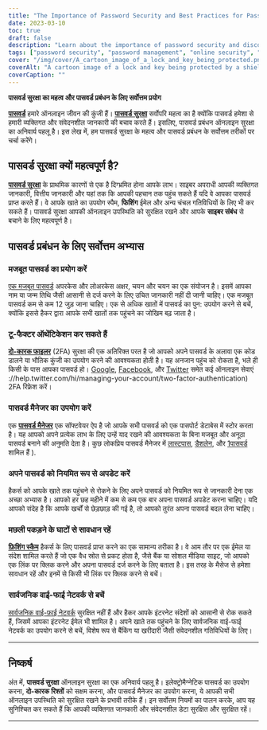 ```yaml
---
title: "The Importance of Password Security and Best Practices for Password Management"
date: 2023-03-10
toc: true
draft: false
description: "Learn about the importance of password security and discover the best practices for password management to protect your personal information and online identity."
tags: ["password security", "password management", "online security", "cyber threats", "strong passwords", "two-factor authentication", "password manager", "data security", "identity theft", "phishing scams", "public Wi-Fi networks", "online privacy", "online safety", "digital security", "internet security", "cybersecurity", "data protection", "account security", "online accounts", "online protection"]
cover: "/img/cover/A_cartoon_image_of_a_lock_and_key_being_protected.png"
coverAlt: "A cartoon image of a lock and key being protected by a shield to represent password security and protection."
coverCaption: ""
---
```


 **पासवर्ड सुरक्षा का महत्व और पासवर्ड प्रबंधन के लिए सर्वोत्तम प्रयोग**  [**पासवर्ड**](https://simeononsecurity.ch/articles/the-importance-of-password-security-and-best-practices/) हमारे ऑनलाइन जीवन की कुंजी हैं। [**पासवर्ड सुरक्षा**](https://simeononsecurity.ch/articles/the-importance-of-password-security-and-best-practices/) सर्वोपरि महत्व का है क्योंकि पासवर्ड हमेशा से हमारी व्यक्तिगत और संवेदनशील जानकारी की बचाव करते हैं। इसलिए, पासवर्ड प्रबंधन ऑनलाइन सुरक्षा का अनिवार्य पहलू है। इस लेख में, हम पासवर्ड सुरक्षा के महत्व और पासवर्ड प्रबंधन के सर्वोत्तम तरीकों पर चर्चा करेंगे।  ## पासवर्ड सुरक्षा क्यों महत्वपूर्ण है?  [**पासवर्ड सुरक्षा**](https://simeononsecurity.ch/articles/the-importance-of-password-security-and-best-practices/) के प्राथमिक कारणों से एक है दिग्भ्रमित होना आपके लाभ। साइबर अपराधी आपकी व्यक्तिगत जानकारी, वित्तीय जानकारी और यहां तक कि आपकी पहचान तक पहुंच सकते हैं यदि वे आपका पासवर्ड प्राप्त करते हैं। वे आपके खाते का उपयोग स्पैम, **फिशिंग** ईमेल और अन्य चंचल गतिविधियों के लिए भी कर सकते हैं। पासवर्ड सुरक्षा आपकी ऑनलाइन उपस्थिति को सुरक्षित रखने और आपके **साइबर संबंध** से बचाने के लिए महत्वपूर्ण है।  ## पासवर्ड प्रबंधन के लिए सर्वोत्तम अभ्यास  ### मजबूत पासवर्ड का प्रयोग करें  [एक मजबूत पासवर्ड](https://simeononsecurity.ch/articles/the-importance-of-password-security-and-best-practices/) अपरकेस और लोअरकेस अक्षर, चयन और चयन का एक संयोजन है। इसमें आपका नाम या जन्म तिथि जैसी आसानी से दर्ज करने के लिए उचित जानकारी नहीं दी जानी चाहिए। एक मजबूत पासवर्ड कम से कम 12 जुड़ जाना चाहिए। एक से अधिक खातों में पासवर्ड का पुन: उपयोग करने से बचें, क्योंकि इससे हैकर द्वारा आपके सभी खातों तक पहुंचने का जोखिम बढ़ जाता है।  ### टू-फैक्टर ऑथेंटिकेशन कर सकते हैं  [**दो-कारक फाइलर**](https://simeononsecurity.ch/articles/what-are-the-different-kinds-of-factors-in-mfa/) (2FA) सुरक्षा की एक अतिरिक्त परत है जो आपको अपने पासवर्ड के अलावा एक कोड डालने या भौतिक कुंजी का उपयोग करने की आवश्यकता होती है। यह अनजान पहुंच को रोकता है, भले ही किसी के पास आपका पासवर्ड हो। [Google](https://www.google.com/landing/2step/), [Facebook](https://www.facebook.com/help/148233965247823), और [Twitter](https) समेत कई ऑनलाइन सेवाएं ://help.twitter.com/hi/managing-your-account/two-factor-authentication) 2FA रिफ्रेश करें।  ### पासवर्ड मैनेजर का उपयोग करें  एक [**पासवर्ड मैनेजर**](https://simeononsecurity.ch/articles/bitwarden-and-keepassxc-vs-the-rest/) एक सॉफ्टवेयर ऐप है जो आपके सभी पासवर्ड को एक पासपोर्ट डेटाबेस में स्टोर करता है। यह आपको अपने प्रत्येक लाभ के लिए उन्हें याद रखने की आवश्यकता के बिना मजबूत और अनूठा पासवर्ड बनाने की अनुमति देता है। कुछ लोकप्रिय पासवर्ड मैनेजर में [लास्टपास](https://www.lastpass.com/), [डैशलेन](https://www.dashlane.com/), और [1पासवर्ड](https://1password.com/ ) शामिल हैं ).  ### अपने पासवर्ड को नियमित रूप से अपडेट करें  हैकर्स को आपके खाते तक पहुंचने से रोकने के लिए अपने पासवर्ड को नियमित रूप से जानकारी देना एक अच्छा अभ्यास है। आपको हर छह महीने में कम से कम एक बार अपना पासवर्ड अपडेट करना चाहिए। यदि आपको संदेह है कि आपके खर्चों से छेड़छाड़ की गई है, तो आपको तुरंत अपना पासवर्ड बदल लेना चाहिए।  ### मछली पकड़ने के घाटों से सावधान रहें  [**फ़िशिंग स्कैम**](https://simeononsecurity.ch/articles/how-to-identify-fishing/) हैकर्स के लिए पासवर्ड प्राप्त करने का एक सामान्य तरीका है। वे आम तौर पर एक ईमेल या संदेश शामिल करते हैं जो एक वैध स्रोत से प्रकट होता है, जैसे बैंक या सोशल मीडिया साइट, जो आपको एक लिंक पर क्लिक करने और अपना पासवर्ड दर्ज करने के लिए बताता है। इस तरह के मैसेज से हमेशा सावधान रहें और इनमें से किसी भी लिंक पर क्लिक करने से बचें।  ### सार्वजनिक वाई-फाई नेटवर्क से बचें  [सार्वजनिक वाई-फ़ाई नेटवर्क](https://simeononsecurity.ch/articles/how-to-secure-your-wireless-network-against-hacking/) सुरक्षित नहीं हैं और हैकर आपके इंटरनेट संदेशों को आसानी से रोक सकते हैं, जिसमें आपका इंटरनेट ईमेल भी शामिल है। अपने खाते तक पहुंचने के लिए सार्वजनिक वाई-फाई नेटवर्क का उपयोग करने से बचें, विशेष रूप से बैंकिंग या खरीदारी जैसी संवेदनशील गतिविधियों के लिए।  ______   ## निष्कर्ष  अंत में, **पासवर्ड सुरक्षा** ऑनलाइन सुरक्षा का एक अनिवार्य पहलू है। इलेक्ट्रोमैग्नेटिक पासवर्ड का उपयोग करना, **दो-कारक रिश्तों** को सक्षम करना, और पासवर्ड मैनेजर का उपयोग करना, ये आपकी सभी ऑनलाइन उपस्थिति को सुरक्षित रखने के प्रभावी तरीके हैं। इन सर्वोत्तम नियमों का पालन करके, आप यह सुनिश्चित कर सकते हैं कि आपकी व्यक्तिगत जानकारी और संवेदनशील डेटा सुरक्षित और सुरक्षित रहें।  ______